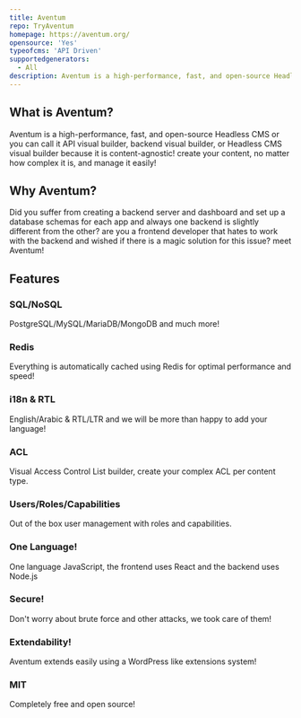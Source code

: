 ```yaml
---
title: Aventum
repo: TryAventum
homepage: https://aventum.org/
opensource: 'Yes'
typeofcms: 'API Driven'
supportedgenerators:
  - All
description: Aventum is a high-performance, fast, and open-source Headless CMS or you can call it API visual builder, backend visual builder, or Headless CMS visual builder because it is content-agnostic! create your content, no matter how complex it is, and manage it easily!
---
```


## What is Aventum?

Aventum is a high-performance, fast, and open-source Headless CMS or you can call it API visual builder, backend visual builder, or Headless CMS visual builder because it is content-agnostic! create your content, no matter how complex it is, and manage it easily!

## Why Aventum?

Did you suffer from creating a backend server and dashboard and set up a database schemas for each app and always one backend is slightly different from the other? are you a frontend developer that hates to work with the backend and wished if there is a magic solution for this issue? meet Aventum!

## Features

### SQL/NoSQL

PostgreSQL/MySQL/MariaDB/MongoDB and much more!

### Redis

Everything is automatically cached using Redis for optimal performance and speed!

### i18n & RTL

English/Arabic & RTL/LTR and we will be more than happy to add your language!

### ACL

Visual Access Control List builder, create your complex ACL per content type.

### Users/Roles/Capabilities

Out of the box user management with roles and capabilities.

### One Language!

One language JavaScript, the frontend uses React and the backend uses Node.js

### Secure!

Don't worry about brute force and other attacks, we took care of them!

### Extendability!

Aventum extends easily using a WordPress like extensions system!

### MIT

Completely free and open source!
